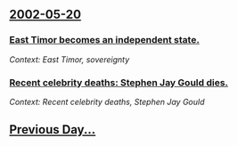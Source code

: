 ## [2002-05-20](/news/2002/05/20/index.md)

### [ East Timor becomes an independent state.](/news/2002/05/20/east-timor-becomes-an-independent-state.md)
_Context: East Timor, sovereignty_

### [ Recent celebrity deaths: Stephen Jay Gould dies.](/news/2002/05/20/recent-celebrity-deaths-stephen-jay-gould-dies.md)
_Context: Recent celebrity deaths, Stephen Jay Gould_

## [Previous Day...](/news/2002/05/19/index.md)

